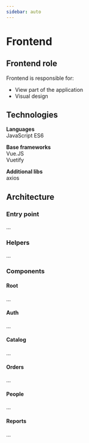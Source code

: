 ```yaml
---
sidebar: auto
---
```


# Frontend

## Frontend role

Frontend is responsible for:  
- View part of the application   
- Visual design  

## Technologies

**Languages**  
JavaScript ES6

**Base frameworks**  
Vue.JS  
Vuetify  

**Additional libs**  
axios

## Architecture

### Entry point
...

### Helpers
...

### Components  

#### Root
...  
#### Auth  
...  
#### Catalog
...  
#### Orders
...  
#### People
...  
#### Reports
...  